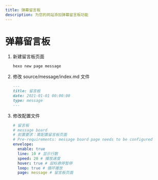 ```yaml
---
title: 弹幕留言板
description: 为您的网站添加弹幕留言板功能
---
```


# 弹幕留言板

1. 新建留言板页面
    ```bash
    hexo new page message
    ```
2. 修改 source/message/index.md 文件
    ```markdown
    ---
    title: 留言板
    date: 2021-01-01 00:00:00
    type: message
    ---
    ```
3. 修改配置文件
    ```yaml
    # 留言板
    # message board
    # 前置要求：需配置留言板页面
    # Pre-requirements: message board page needs to be configured
    envelope:
      enable: true
      line: 10 # 显示行数
      speed: 20 # 播放速度
      hover: true # 鼠标悬停暂停
      loop: true # 循环播放
      page: message # 留言板页面
    ```